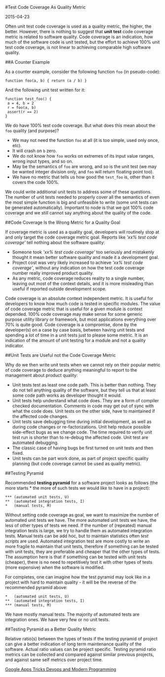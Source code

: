 #Test Code Coverage As Quality Metric

2015-04-23

<!--- tags: architecture agile deployment -->

Often unit test code coverage is used as a quality metric, the higher, the better. However, there is nothing to suggest that **unit test** code coverage metric is related to software quality. Code coverage is an indication, how much of the software code is unit tested, but the effort to achieve 100% unit test code coverage, is not linear to achieving comparable high software quality.

##A Counter Example

As a counter example, consider the following function `foo` (in pseudo-code):

```
function foo(a, b) { return (a / b) }
```

And the following unit test written for it:

```
function test_foo() { 
 a = 4, b = 2
 r = foo(a, b)
 assert(r == 2)
}
```

We do have 100% test code coverage. But what does this mean about the `foo` quality (and purpose)?

* We may not need the function `foo` at all (it is too simple, used only once, etc).
* It will crash on `b` zero.
* We do not know how `foo` works on extremes of its input value ranges, wrong input types, and so on.
* May be the semantics of `foo` are wrong, and so is the unit test (we may be wanted integer division only, and `foo` will return floating point too).
* We have no metric that tells us how good the `test_foo` is, other than it covers the code 100%.

We could write additional unit tests to address some of these questions. The number of unit tests needed to properly cover all the semantics of even the most simple function is big and unfeasible to write (some unit tests can be generated automatically). Important to node is that we got 100% code coverage and we still cannot say anything about the quality of the code.

##Code Coverage Is the Wrong Metric for a Quality Goal

If coverage metric is used as a quality goal, developers will routinely stop at and only target the code coverage metric goal. Reports like *'xx% test code coverage'* tell nothing about the software quality:

* Someone took *'xx% test code coverage'* too seriously and mistakenly thought it mean better software quality and made it a development goal.
* Project cost was very likely increased to achieve *'xx% test code coverage'*, without any indication on how the test code coverage number really improved product quality.
* As any metric, code coverage reduces reality to a single number, leaving out most of the context details, and it is more misleading than useful if reported outside development scope.

Code coverage is an absolute context independent metric. It is useful for developers to know how much code is tested in specific modules. The value of code coverage metric that is useful for a given module is context depended. 100% code coverage may make sense for some generic purpose utility library or framework, but most applications everything over 70% is quite good. Code coverage is a compromise, done by the developer(s) on a case by case basis, between having unit tests and spending a lot of time in a unit tests just to please some metric. It is an indication of the amount of unit testing for a module and not a quality indicator.
 

##Unit Tests are Useful not the Code Coverage Metric

Why do we then write unit tests when we cannot rely on their popular metric of code coverage to deduce anything meaningful to report to the management about product quality:

* Unit tests test as least one code path. This is better than nothing. They do not tell anything quality of the software, but they tell us that at least some code path works as developer thought it would.
* Unit tests help understand what code does. They are a form of compiler checked documentation. Comments in code may get out of sync with what the code does. Unit tests on the other side, have to maintained if the affected code changes.
* Unit tests save debugging time during initial development, as well as during code changes or re-factorizations. Unit help reduce possible side-effect bugs as we change code. The time required to verify unit test run is shorter than to re-debug  the affected code. Unit test are automated debugging.
* The classic case of having bugs be first turned on unit tests and then fixed.
* Unit tests can be part work done, as part of project specific quality planning (but code coverage cannot be used as quality metric).

##Testing Pyramid

Recommended **testing pyramid** for a software project looks as follows (the more starts \* the more of such tests we would like to have in a project):

```
*** (automated unit tests, U)
**  (automated integration tests, I)
*   (manual tests, M)
```

Without setting code coverage as goal, we want to maximize the number of automated unit tests we have. The more automated unit tests we have, the less of other types of tests we need. If the number of (repeated) manual integration tests is large, we try to handle them as automated integration tests. Manual tests can be add hoc, but to maintain statistics often *test scripts* are used. Automated integration test are more costly to write an more fragile to maintain that unit tests, therefore if something can be tested with unit tests, they are preferable and cheaper that the other types of tests. The assumption here is that if something can be tested with unit tests (cheaper), there is no need to repetitively test it with other types of tests (more expensive) when the software is modified.

For completes, one can imagine how the test pyramid may look like in a project with hard to maintain quality - it will be the reverse of the recommended pyramid above:

```
*   (automated unit tests, U)
**  (automated integration tests, I)
*** (manual tests, M)
```

We have mostly manual tests. The majority of automated tests are integration ones. We have very few or no unit tests. 

##Testing Pyramid as a Better Quality Metric

Relative ratio(s) between the types of tests if the testing pyramid of project can give a better indication of long term maintenance quality of the software. Actual ratio values can be project specific. Testing pyramid ratio metrics can be collected and compared against similar previous projects, and against same self metrics over project time.

<ins class='nfooter'><a id='fprev' href='#blog/2015/2015-04-29-Google-Apps-Tricks.md'>Google Apps Tricks</a> <a id='fnext' href='#blog/2015/2015-04-21-Devops-and-Modern-Programming.md'>Devops and Modern Programming</a></ins>
